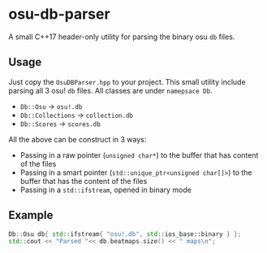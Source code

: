 # osu-db-parser
A small C++17 header-only utility for parsing the binary osu `db` files.

## Usage
Just copy the `OsuDBParser.hpp` to your project.
This small utility include parsing all 3 osu! `db` files. All classes are under `namepsace Db`.
- `Db::Osu` -> `osu!.db`
- `Db::Collections` -> `collection.db`
- `Db::Scores` -> `scores.db`

All the above can be construct in 3 ways:
- Passing in a raw pointer (`unsigned char*`) to the buffer that has content of the files
- Passing in a smart pointer (`std::unique_ptr<unsigned char[]>`) to the buffer that has the content of the files
- Passing in a `std::ifstream`, opened in binary mode

## Example
```cpp
Db::Osu db{ std::ifstream{ "osu!.db", std::ios_base::binary } };
std::cout << "Parsed "<< db.beatmaps.size() << " maps\n";
```